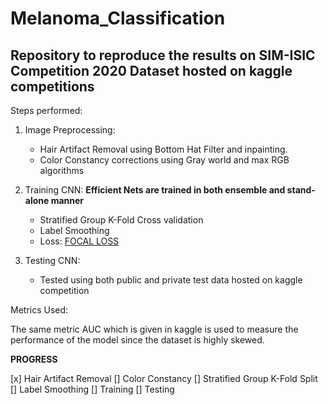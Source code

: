 # Melanoma_Classification

## Repository to reproduce the results on SIM-ISIC Competition 2020 Dataset hosted on kaggle competitions

Steps performed:
  1. Image Preprocessing:
      * Hair Artifact Removal using Bottom Hat Filter and inpainting.
      * Color Constancy corrections using Gray world and max RGB algorithms
  
  2. Training CNN:
      **Efficient Nets are trained in both ensemble and stand-alone manner**
      
      * Stratified Group K-Fold Cross validation
      * Label Smoothing
      * Loss: <a href="https://medium.com/analytics-vidhya/how-focal-loss-fixes-the-class-imbalance-problem-in-object-detection-3d2e1c4da8d7">FOCAL LOSS</a>
  
  3. Testing CNN:
      
      * Tested using both public and private test data hosted on kaggle competition
      
Metrics Used:

The same metric AUC which is given in kaggle is used to measure the performance of the model since the dataset is highly skewed.

**PROGRESS**


[x] Hair Artifact Removal
[] Color Constancy
[] Stratified Group K-Fold Split
[] Label Smoothing
[] Training
[] Testing
      
